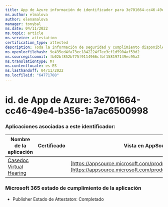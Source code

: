 ```yaml
---
title: App de Azure información de identificador para 3e701664-cc46-49e4-b356-1a7ac6500998
ms.author: elmalova
author: elenamalova
manager: tonybal
ms.date: 04/11/2022
ms.topic: article
ms.service: attestation
certification_type: attested
description: Toda la información de seguridad y cumplimiento disponible para 3e701664-cc46-49e4-b356-1a7ac6500998.
ms.openlocfilehash: 9e435ed4fa73ec1842224f7ee3cf1d5904af59d2
ms.sourcegitcommit: fb02bf852b775f9114966cfbf158197149ec95a2
ms.translationtype: MT
ms.contentlocale: es-ES
ms.lasthandoff: 04/11/2022
ms.locfileid: "64771708"
---
```

# <a name="azure-app-id-3e701664-cc46-49e4-b356-1a7ac6500998"></a>id. de App de Azure: 3e701664-cc46-49e4-b356-1a7ac6500998


### <a name="apps-associated-with-this-id"></a>Aplicaciones asociadas a este identificador:
| **Nombre de la aplicación** | **Certificado** | **Vista en AppSource** |
|--------------|---------------|-----------------------|
| [Casedoc Virtual Hearing](../forward/WA200003164.md) |  | [https://appsource.microsoft.com/product/office/WA200003164](https://appsource.microsoft.com/product/office/WA200003164) |

### <a name="microsoft-365-app-compliance-status"></a>Microsoft 365 estado de cumplimiento de la aplicación
- Publisher Estado de Attestaton: Completado
